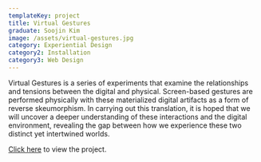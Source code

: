 ```yaml
---
templateKey: project
title: Virtual Gestures
graduate: Soojin Kim
image: /assets/virtual-gestures.jpg
category: Experiential Design
category2: Installation
category3: Web Design
---
```

Virtual Gestures is a series of experiments that examine the relationships and tensions between the digital and physical. Screen-based gestures are performed physically with these materialized digital artifacts as a form of reverse skeumorphism. In carrying out this translation, it is hoped that we will uncover a deeper understanding of these interactions and the digital environment, revealing the gap between how we experience these two distinct yet intertwined worlds. 

[Click here](http://virtualgestures.co) to view the project.

